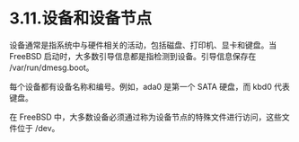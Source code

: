# 3.11.设备和设备节点

设备通常是指系统中与硬件相关的活动，包括磁盘、打印机、显卡和键盘。当 FreeBSD 启动时，大多数引导信息都是指检测到设备。引导信息保存在 /var/run/dmesg.boot。

每个设备都有设备名称和编号。例如，ada0 是第一个 SATA 硬盘，而 kbd0 代表键盘。

在 FreeBSD 中，大多数设备必须通过称为设备节点的特殊文件进行访问，这些文件位于 /dev。
